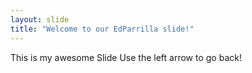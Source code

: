 ```yaml
---
layout: slide
title: "Welcome to our EdParrilla slide!"
---
```

This is my awesome Slide
Use the left arrow to go back!
